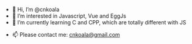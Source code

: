 - 👋 Hi, I’m @cnkoala
- 👀 I’m interested in Javascript, Vue and EggJs
- 🌱 I’m currently learning C and CPP, which are totally different with JS
<!-- - 💞️ I’m looking to collaborate on ... -->
- 📫 Please contact me: cnkoala@gmail.com

<!---
cnkoala/cnkoala is a ✨ special ✨ repository because its `README.md` (this file) appears on your GitHub profile.
You can click the Preview link to take a look at your changes.
--->
